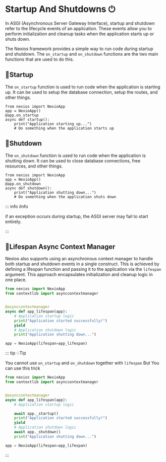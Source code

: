 # Startup And Shutdowns ⏻

In ASGI (Asynchronous Server Gateway Interface), startup and shutdown refer to the lifecycle events of an application. These events allow you to perform initialization and cleanup tasks when the application starts up or shuts down.


The Nexios framework provides a simple way to run code during startup and shutdown. The ``on_startup`` and ``on_shutdown`` functions are the two main functions that are used to do this.

## 🌅Startup

The ``on_startup`` function is used to run code when the application is starting up. It can be used to setup the database connection, setup the routes, and other things.


```python{3}
from nexios import NexioApp
app = NexioApp()
@app.on_startup
async def startup():
    print("Application starting up...")
    # Do something when the application starts up
```

## 🌇Shutdown

The ``on_shutdown`` function is used to run code when the application is shutting down. It can be used to close database connections, free resources, and other things.


```python{3}
from nexios import NexioApp
app = NexioApp()
@app.on_shutdown
async def shutdown():
    print("Application shutting down...")
    # Do something when the application shuts down
```

::: info ℹ️Info

if an exception occurs during startup, the ASGI server may fail to start entirely.

:::

## 🔁Lifespan Async Context Manager

Nexios also supports using an asynchronous context manager to handle both startup and shutdown events in a single construct. This is achieved by defining a lifespan function and passing it to the application via the `lifespan` argument. This approach encapsulates initialization and cleanup logic in one place.



```python
from nexios import NexioApp
from contextlib import asynccontextmanager


@asynccontextmanager
async def app_lifespan(app):
    # Application startup logic
    print("Application started successfully!")
    yield
    # Application shutdown logic
    print("Application shutting down...")

app = NexioApp(lifespan=app_lifespan)
```

::: tip 💡Tip

You cannot use ``on_startup`` and ``on_shutdown`` together with ``lifespan`` But You can use this trick 

```py
from nexios import NexioApp
from contextlib import asynccontextmanager


@asynccontextmanager
async def app_lifespan(app):
    # Application startup logic

    await app._startup()
    print("Application started successfully!")
    yield
    # Application shutdown logic
    await app._shutdown()
    print("Application shutting down...")

app = NexioApp(lifespan=app_lifespan)

```
:::